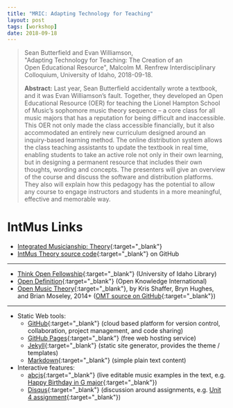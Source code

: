 ```yaml
---
title: "MRIC: Adapting Technology for Teaching"
layout: post
tags: [workshop]
date: 2018-09-18
---
```


> Sean Butterfield and Evan Williamson, "Adapting Technology for Teaching: The Creation of an Open Educational Resource", 
> Malcolm M. Renfrew Interdisciplinary Colloquium, 
> University of Idaho, 
> 2018-09-18.
> 
> **Abstract:** Last year, Sean Butterfield accidentally wrote a textbook, and it was Evan Williamson’s fault. Together, they developed an Open Educational Resource (OER) for teaching the Lionel Hampton School of Music’s sophomore music theory sequence – a core class for all music majors that has a reputation for being difficult and inaccessible. This OER not only made the class accessible financially, but it also accommodated an entirely new curriculum designed around an inquiry-based learning method. The online distribution system allows the class teaching assistants to update the textbook in real time, enabling students to take an active role not only in their own learning, but in designing a permanent resource that includes their own thoughts, wording and concepts. The presenters will give an overview of the course and discuss the software and distribution platforms. They also will explain how this pedagogy has the potential to allow any course to engage instructors and students in a more meaningful, effective and memorable way.

# IntMus Links

- [Integrated Musicianship: Theory](https://intmus.github.io/inttheory18-19/){:target="_blank"} 
- [IntMus Theory source code](https://github.com/intmus/inttheory18-19){:target="_blank"} on GitHub

--------

- [Think Open Fellowship](https://libguides.uidaho.edu/THINKOPEN){:target="_blank"} (University of Idaho Library)
- [Open Definition](https://opendefinition.org/){:target="_blank"} (Open Knowledge International)
- [Open Music Theory](http://openmusictheory.com/){:target="_blank"}, by Kris Shaffer, Bryn Hughes, and Brian Moseley, 2014+ ([OMT source on GitHub](https://github.com/openmusictheory/openmusictheory.github.io){:target="_blank"})

---------

- Static Web tools:
    - [GitHub](https://github.com/){:target="_blank"} (cloud based platform for version control, collaboration, project management, and code sharing)
    - [GitHub Pages](https://pages.github.com/){:target="_blank"} (free web hosting service)
    - [Jekyll](https://jekyllrb.com/){:target="_blank"} (static site generator, provides the theme / templates)
    - [Markdown](https://daringfireball.net/projects/markdown/){:target="_blank"} (simple plain text content)
- Interactive features:
    - [abcjs](https://github.com/paulrosen/abcjs){:target="_blank"} (live editable music examples in the text, e.g. [Happy Birthday in G major](https://intmus.github.io/inttheory18-19/02-int-scales-keys/b1-scales.html){:target="_blank"})
    - [Disqus](https://disqus.com/){:target="_blank"} (discussion around assignments, e.g. [Unit 4 assignment](https://intmus.github.io/inttheory18-19/assignments/Fall-semester/2018-09-17.html){:target="_blank"})
